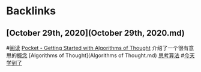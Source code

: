 
# Backlinks
## [October 29th, 2020](October 29th, 2020.md)

#[阅读](阅读.md) [Pocket - Getting Started with Algorithms of Thought](https://app.getpocket.com/read/3056898025) 介绍了一个很有意思的[概念](概念.md) [Algorithms of Thought](Algorithms of Thought.md) [思考算法](思考算法.md) #[今天学到了](今天学到了.md)

